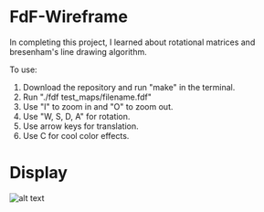 # FdF-Wireframe

In completing this project, I learned about rotational matrices and bresenham's line drawing algorithm.

To use:
1. Download the repository and run "make" in the terminal.
2. Run "./fdf test_maps/filename.fdf"
3. Use "I" to zoom in and "O" to zoom out.
3. Use "W, S, D, A" for rotation.
4. Use arrow keys for translation.
5. Use C for cool color effects.

# Display
![alt text](https://github.com/Wittiest/FdF-Wireframe/blob/master/imgs/Diplay.gif)
